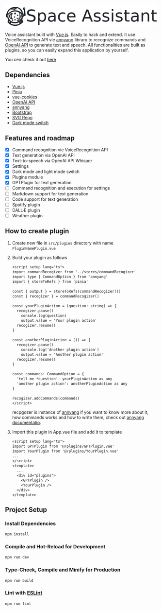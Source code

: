 <picture>
  <source media="(prefers-color-scheme: dark)" srcset="logo/logo-dark.png">
  <img src="logo/logo-light.png">
</picture>

Voice assistant built with [Vue.js](https://vuejs.org/). Easily to hack and extend.
It use VoiceRecognition API vie [annyang](https://github.com/TalAter/annyang) library to recognize commands and [OpenAI API](https://platform.openai.com/docs/) to generate text and speech.
All functionalities are built as plugins, so you can easily expand this application by yourself.

You cen check it out [here](https://spaceshaman.github.io/assistant/)

## Dependencies

- [Vue.js](https://vuejs.org/)
- [Pinia](https://pinia.vuejs.org)
- [vue-cookies](https://github.com/cmp-cc/vue-cookies)
- [OpenAI API](https://platform.openai.com/docs/)
- [annyang](https://github.com/TalAter/annyang)
- [Bootstrap](https://getbootstrap.com/)
- [SVG Repo](https://www.svgrepo.com/)
- [Dark mode switch](https://codepen.io/mrozilla/pen/OJJNjRb)

## Features and roadmap

- [x] Command recognition vie VoiceRecognition API
- [x] Text generation via OpenAI API
- [x] Text-to-speech via OpenAI API Whisper
- [x] Settings
- [x] Dark mode and light mode switch
- [x] Plugins module
- [x] GPTPlugin for text generation
- [ ] Command recognition and execution for settings
- [ ] Markdown support for text generation
- [ ] Code support for text generation
- [ ] Spotify plugin
- [ ] DALL·E plugin
- [ ] Weather plugin

## How to create plugin

1. Create new file in `src/plugins` directory with name `PluginNamePlugin.vue`
2. Build your plugin as follows

    ``` vue
    <script setup lang="ts">
    import commandRecogizer from '../stores/commandRecogizer'
    import type { CommandOption } from 'annyang'
    import { storeToRefs } from 'pinia'

    const { output } = storeToRefs(commandRecogizer())
    const { recogizer } = commandRecogizer()

    const yourPluginAction = (question: string) => {
      recogizer.pause()
        console.log(question)
        output.value = 'Your plugin action'
      recogizer.resume()
    }

    const anotherPluginAction = ()) => {
      recogizer.pause()
        console.log('Another plugin action')
        output.value = 'Another plugin action'
      recogizer.resume()
    }

    const commands: CommandOption = {
      'tell me *question': yourPluginAction as any
      'another plugin action': anotherPluginAction as any
    }

    recogizer.addCommands(commands)
    </script>
    ```

    recpgozer is instance of [annyang](https://github.com/TalAter/annyang) if you want to know more about it, how commands works and how to write them, check out [annyang documentatio](https://github.com/TalAter/annyang/blob/master/docs/README.md).

3. Import this plugin in App.vue file and add it to template

    ``` vue
    <script setup lang="ts">
    import GPTPlugin from '@/plugins/GPTPlugin.vue'
    import YourPlugin from '@/plugins/YourPlugin.vue'
    ...
    </script>
    <template>
      ...
      <div id="plugins">
        <GPTPlugin />
        <YourPlugin />
      </div>
    </template>
    ```

## Project Setup

### Install Dependencies

```sh
npm install
```

### Compile and Hot-Reload for Development

```sh
npm run dev
```

### Type-Check, Compile and Minify for Production

```sh
npm run build
```

### Lint with [ESLint](https://eslint.org/)

```sh
npm run lint
```
